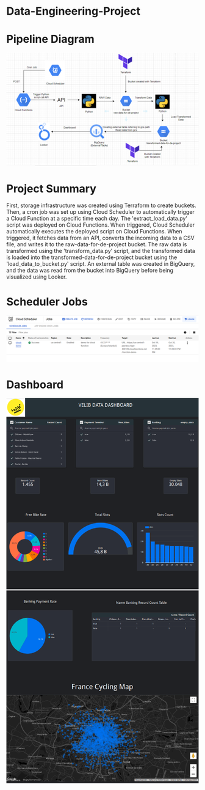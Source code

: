 # Data-Engineering-Project
# Pipeline Diagram
<img src = "img/proje_mimari.png">


# Project Summary
<p>
First, storage infrastructure was created using Terraform to create buckets. Then, a cron job was set up using Cloud Scheduler to automatically trigger a Cloud Function at a specific time each day. The 'extract_load_data.py' script was deployed on Cloud Functions. When triggered, Cloud Scheduler automatically executes the deployed script on Cloud Functions. When triggered, it fetches data from an API, converts the incoming data to a CSV file, and writes it to the raw-data-for-de-project bucket. The raw data is transformed using the 'transform_data.py' script, and the transformed data is loaded into the transformed-data-for-de-project bucket using the 'load_data_to_bucket.py' script. An external table was created in BigQuery, and the data was read from the bucket into BigQuery before being visualized using Looker.
</p>

# Scheduler Jobs
<img src = "img/cron_job.png">

# Dashboard
<img src = "img/1.png">
<img src = "img/2.png">